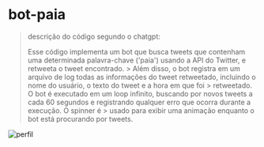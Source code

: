# bot-paia

> descrição do código segundo o chatgpt:
>
> Esse código implementa um bot que busca tweets que contenham uma determinada palavra-chave ('paia') usando a API do Twitter, e retweeta o tweet encontrado. > Além disso, o bot registra em um arquivo de log todas as informações do tweet retweetado, incluindo o nome do usuário, o texto do tweet e a hora em que foi > retweetado.
> O bot é executado em um loop infinito, buscando por novos tweets a cada 60 segundos e registrando qualquer erro que ocorra durante a execução. O spinner é > usado para exibir uma animação enquanto o bot está procurando por tweets.

<img src="https://i.imgur.com/3WDsaG8.png" alt="perfil">
